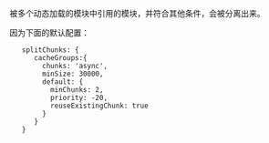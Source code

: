 被多个动态加载的模块中引用的模块，并符合其他条件，会被分离出来。

因为下面的默认配置：
````
   splitChunks: {
      cacheGroups:{
        chunks: 'async',
        minSize: 30000,
        default: {
          minChunks: 2,
          priority: -20,
          reuseExistingChunk: true
        }
      }
   }
````

